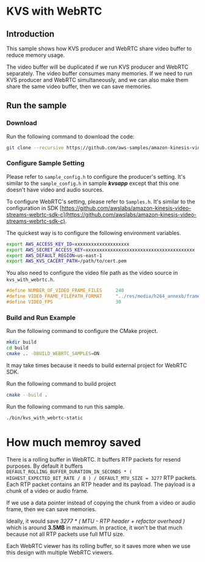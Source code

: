 # KVS with WebRTC

## Introduction

This sample shows how KVS producer and WebRTC share video buffer to reduce memory usage.

The video buffer will be duplicated if we run KVS producer and WebRTC separately. The video buffer consumes many memories. If we need to run KVS producer and WebRTC simultaneously, and we can also make them share the same video buffer, then we can save memories.

## Run the sample

### Download

Run the following command to download the code:

```bash
git clone --recursive https://github.com/aws-samples/amazon-kinesis-video-streams-producer-embedded-c.git
```

### Configure Sample Setting

Please refer to `sample_config.h` to configure the producer's setting. It's similar to the `sample_config.h` in sample ***kvsapp*** except that this one doesn't have video and audio sources.

To configure WebRTC's setting, please refer to `Samples.h`. It's similar to the configuration in SDK [https://github.com/awslabs/amazon-kinesis-video-streams-webrtc-sdk-c](https://github.com/awslabs/amazon-kinesis-video-streams-webrtc-sdk-c).

The quickest way is to configure the following environment variables.

```bash
export AWS_ACCESS_KEY_ID=xxxxxxxxxxxxxxxxxxxx
export AWS_SECRET_ACCESS_KEY=xxxxxxxxxxxxxxxxxxxxxxxxxxxxxxxxxxxxxxxx
export AWS_DEFAULT_REGION=us-east-1
export AWS_KVS_CACERT_PATH=/path/to/cert.pem
```

You also need to configure the video file path as the video source in `kvs_with_webrtc.h`.

```c
#define NUMBER_OF_VIDEO_FRAME_FILES     240
#define VIDEO_FRAME_FILEPATH_FORMAT     "../res/media/h264_annexb/frame-%03d.h264"
#define VIDEO_FPS                       30
```

### Build and Run Example

Run the following command to configure the CMake project.

```bash
mkdir build
cd build
cmake .. -DBUILD_WEBRTC_SAMPLES=ON
```

It may take times because it needs to build external project for WebRTC SDK.

Run the following command to build project

```bash
cmake --build .
```

Run the following command to run this sample.

```bash
./bin/kvs_with_webrtc-static
```

# How much memroy saved

There is a rolling buffer in WebRTC. It buffers RTP packets for resend purposes. By default it buffers `DEFAULT_ROLLING_BUFFER_DURATION_IN_SECONDS * ( HIGHEST_EXPECTED_BIT_RATE / 8 ) / DEFAULT_MTU_SIZE = 3277` RTP packets. Each RTP packet contains an RTP header and its payload. The payload is a chunk of a video or audio frame.

If we use a data pointer instead of copying the chunk from a video or audio frame, then we can save memories.

Ideally, it would save *3277 * ( MTU - RTP header + refactor overhead )* which is around **3.5MB** in maximum. In practice, it won't be that much because not all RTP packets use full MTU size.

Each WebRTC viewer has its rolling buffer, so it saves more when we use this design with multiple WebRTC viewers.

